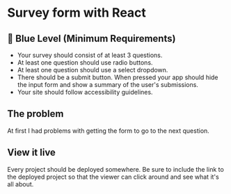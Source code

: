 # Survey form with React
## **🔵  Blue Level (Minimum Requirements)**

- Your survey should consist of at least 3 questions.
- At least one question should use radio buttons.
- At least one question should use a select dropdown.
- There should be a submit button. When pressed your app should hide the input form and show a summary of the user's submissions.
- Your site should follow accessibility guidelines.

## The problem

At first I had problems with getting the form to go to the next question.

## View it live

Every project should be deployed somewhere. Be sure to include the link to the deployed project so that the viewer can click around and see what it's all about.
